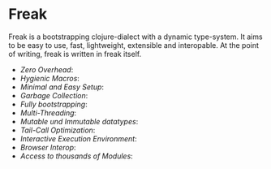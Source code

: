 # Freak

Freak is a bootstrapping clojure-dialect with a dynamic type-system. It aims to be easy to use, fast, lightweight, extensible and interopable. At the point of writing, freak is written in freak itself. 

- *Zero Overhead*:
- *Hygienic Macros*:
- *Minimal and Easy Setup*:
- *Garbage Collection*:
- *Fully bootstrapping*:
- *Multi-Threading*:
- *Mutable und Immutable datatypes*:
- *Tail-Call Optimization*:
- *Interactive Execution Environment*:
- *Browser Interop*:
- *Access to thousands of Modules*:
